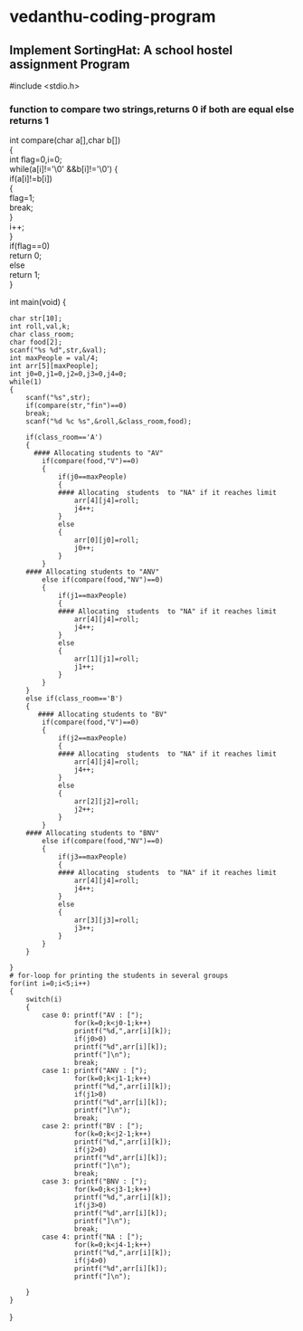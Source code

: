 # vedanthu-coding-program

## Implement SortingHat: A school hostel assignment Program
#include <stdio.h>

### function to compare two strings,returns 0 if both are equal else returns 1
int compare(char a[],char b[])  
{  
    int flag=0,i=0;   
    while(a[i]!='\0' &&b[i]!='\0')
    {  
       if(a[i]!=b[i])  
       {  
           flag=1;  
           break;  
       }  
       i++;  
    }  
    if(flag==0)  
    return 0;  
    else  
    return 1;  
}  
 
int main(void) 
{
       
	char str[10];
	int roll,val,k;
	char class_room;
	char food[2];
	scanf("%s %d",str,&val);
	int maxPeople = val/4;
	int arr[5][maxPeople];
	int j0=0,j1=0,j2=0,j3=0,j4=0;
	while(1)
	{
		scanf("%s",str);
		if(compare(str,"fin")==0)
		break;
		scanf("%d %c %s",&roll,&class_room,food);
 
		if(class_room=='A')
		{
		  #### Allocating students to "AV"
			if(compare(food,"V")==0)
			{
				if(j0==maxPeople)
				{
				#### Allocating  students  to "NA" if it reaches limit
					arr[4][j4]=roll;
					j4++;
				}
				else
				{
					arr[0][j0]=roll;
					j0++;
				}
			}
		#### Allocating students to "ANV"
			else if(compare(food,"NV")==0)
			{
				if(j1==maxPeople)
				{
				#### Allocating  students  to "NA" if it reaches limit
					arr[4][j4]=roll;
					j4++;
				}
				else
				{
					arr[1][j1]=roll;
					j1++;
				}
			}
		}
		else if(class_room=='B')
		{
		   #### Allocating students to "BV"
			if(compare(food,"V")==0)
			{
				if(j2==maxPeople)
				{
				#### Allocating  students  to "NA" if it reaches limit
					arr[4][j4]=roll;
					j4++;
				}
				else
				{
					arr[2][j2]=roll;
					j2++;
				}
			}
		#### Allocating students to "BNV"
			else if(compare(food,"NV")==0)
			{
				if(j3==maxPeople)
				{
				#### Allocating  students  to "NA" if it reaches limit
					arr[4][j4]=roll;
					j4++;
				}
				else
				{
					arr[3][j3]=roll;
					j3++;
				}
			}
		}
 
	}
	# for-loop for printing the students in several groups 
	for(int i=0;i<5;i++)
	{
		switch(i)
		{
			case 0: printf("AV : [");
					for(k=0;k<j0-1;k++)
					printf("%d,",arr[i][k]);
					if(j0>0)
					printf("%d",arr[i][k]);
					printf("]\n");
					break;
			case 1: printf("ANV : [");
					for(k=0;k<j1-1;k++)
					printf("%d,",arr[i][k]);
					if(j1>0)
					printf("%d",arr[i][k]);
					printf("]\n");
					break;
			case 2: printf("BV : [");
					for(k=0;k<j2-1;k++)
					printf("%d,",arr[i][k]);
					if(j2>0)
					printf("%d",arr[i][k]);
					printf("]\n");
					break;
			case 3: printf("BNV : [");
					for(k=0;k<j3-1;k++)
					printf("%d,",arr[i][k]);
					if(j3>0)
					printf("%d",arr[i][k]);
					printf("]\n");
					break;
			case 4: printf("NA : [");
					for(k=0;k<j4-1;k++)
					printf("%d,",arr[i][k]);
					if(j4>0)
					printf("%d",arr[i][k]);
					printf("]\n");
 
		}
	}
}
 
